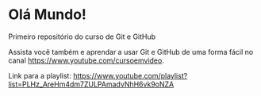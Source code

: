 # Olá Mundo!
 Primeiro repositório do curso de Git e GitHub

 Assista você também e aprendar a usar Git e GitHub de uma forma fácil no canal https://www.youtube.com/cursoemvideo.
 
 Link para a playlist: https://www.youtube.com/playlist?list=PLHz_AreHm4dm7ZULPAmadvNhH6vk9oNZA

